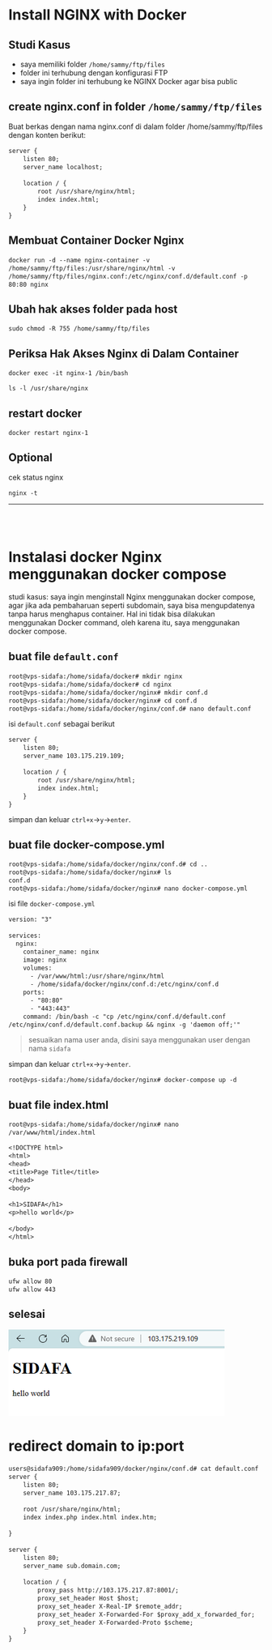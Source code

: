 # Install NGINX with Docker

## Studi Kasus
- saya memiliki folder `/home/sammy/ftp/files`
- folder ini terhubung dengan konfigurasi FTP
- saya ingin folder ini terhubung ke NGINX Docker agar bisa public

## create nginx.conf in folder `/home/sammy/ftp/files`
Buat berkas dengan nama nginx.conf di dalam folder /home/sammy/ftp/files dengan konten berikut:
```
server {
    listen 80;
    server_name localhost;

    location / {
        root /usr/share/nginx/html;
        index index.html;
    }
}
```
## Membuat Container Docker Nginx
```
docker run -d --name nginx-container -v /home/sammy/ftp/files:/usr/share/nginx/html -v /home/sammy/ftp/files/nginx.conf:/etc/nginx/conf.d/default.conf -p 80:80 nginx
```
## Ubah hak akses folder pada host
```
sudo chmod -R 755 /home/sammy/ftp/files
```

## Periksa Hak Akses Nginx di Dalam Container
```
docker exec -it nginx-1 /bin/bash
```
```
ls -l /usr/share/nginx
```

## restart docker 
```
docker restart nginx-1
```

## Optional
cek status nginx
```
nginx -t
```
---
<br>
<br>


# Instalasi docker Nginx menggunakan docker compose
studi kasus: saya ingin menginstall Nginx menggunakan docker compose, agar jika ada pembaharuan seperti subdomain, saya bisa mengupdatenya tanpa harus menghapus container. Hal ini tidak bisa dilakukan menggunakan Docker command, oleh karena itu, saya menggunakan docker compose.

## buat file `default.conf`
```
root@vps-sidafa:/home/sidafa/docker# mkdir nginx
root@vps-sidafa:/home/sidafa/docker# cd nginx
root@vps-sidafa:/home/sidafa/docker/nginx# mkdir conf.d
root@vps-sidafa:/home/sidafa/docker/nginx# cd conf.d
root@vps-sidafa:/home/sidafa/docker/nginx/conf.d# nano default.conf
```
isi `default.conf` sebagai berikut
```
server {
    listen 80;
    server_name 103.175.219.109;

    location / {
        root /usr/share/nginx/html;
        index index.html;
    }
}
```
simpan dan keluar `ctrl+x`->`y`->`enter`.

## buat file docker-compose.yml
```
root@vps-sidafa:/home/sidafa/docker/nginx/conf.d# cd ..
root@vps-sidafa:/home/sidafa/docker/nginx# ls
conf.d 
root@vps-sidafa:/home/sidafa/docker/nginx# nano docker-compose.yml
```
isi file `docker-compose.yml`
```
version: "3"

services:
  nginx:
    container_name: nginx
    image: nginx
    volumes:
      - /var/www/html:/usr/share/nginx/html
      - /home/sidafa/docker/nginx/conf.d:/etc/nginx/conf.d
    ports:
      - "80:80"
      - "443:443"
    command: /bin/bash -c "cp /etc/nginx/conf.d/default.conf /etc/nginx/conf.d/default.conf.backup && nginx -g 'daemon off;'"
```
> sesuaikan nama user anda, disini saya menggunakan user dengan nama `sidafa`

simpan dan keluar `ctrl+x`->`y`->`enter`.
```
root@vps-sidafa:/home/sidafa/docker/nginx# docker-compose up -d
```

## buat file index.html
```
root@vps-sidafa:/home/sidafa/docker/nginx# nano /var/www/html/index.html
```
```
<!DOCTYPE html>
<html>
<head>
<title>Page Title</title>
</head>
<body>

<h1>SIDAFA</h1>
<p>hello world</p>

</body>
</html>
```

## buka port pada firewall
```
ufw allow 80
ufw allow 443
```

## selesai
![Alt text](image-3.png)

# redirect domain to ip:port
```
users@sidafa909:/home/sidafa909/docker/nginx/conf.d# cat default.conf
server {
    listen 80;
    server_name 103.175.217.87;

    root /usr/share/nginx/html;
    index index.php index.html index.htm;

}

server {
    listen 80;
    server_name sub.domain.com;

    location / {
        proxy_pass http://103.175.217.87:8001/;
        proxy_set_header Host $host;
        proxy_set_header X-Real-IP $remote_addr;
        proxy_set_header X-Forwarded-For $proxy_add_x_forwarded_for;
        proxy_set_header X-Forwarded-Proto $scheme;
    }
}

```
